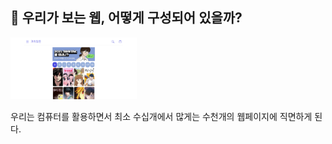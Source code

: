 ## 🤔 우리가 보는 웹, 어떻게 구성되어 있을까?

<img src="/image/홈페이지 이미지.PNG" width = "40%" height = "30%" alt = "webpage-image"></img>

우리는 컴퓨터를 활용하면서 최소 수십개에서 많게는 수천개의 웹페이지에 직면하게 된다. 
